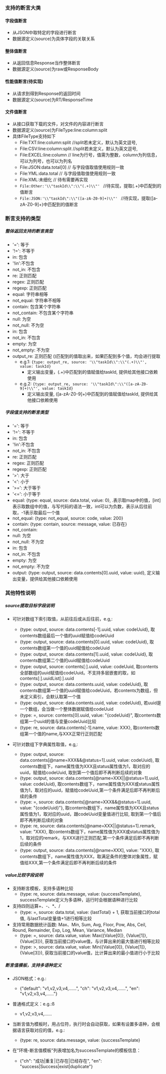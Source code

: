 ### 支持的断言大类
#### 字段值断言
- 从JSON中取特定的字段进行断言
- 数据源定义(source)为具体字段的关联关系

#### 整体值断言
- 从返回信息Response当作整体断言
- 数据源定义(source)为raw或ResponseBody

#### 性能值断言(待实现)
- 从请求到得到Response的返回时间
- 数据源定义(source)为RT/ResponseTime

#### 文件值断言
- 从接口获取下载的文件，对文件的内容进行断言
- 数据源定义(source)为FileType:line:column:split
- 具体FileType支持如下
  - File:TXT:line:column:split  //split若未定义，默认为英文逗号,
  - File:CSV:line:column:split  //split若未定义，默认为英文逗号,
  - File:EXCEL:line:column     // line为行号，值需为整数，column为列信息，可以为列号，也可以为列名
  - File:JSON:data.total[0]    // 与字段值取值使用规则一致
  - File:YML:data.total        // 与字段值取值使用规则一致
  - File:XML:未细化             // 待有需要再实现
  -  ```File:Other:'\\"taskId\\":\\"(.+)\\"' ```   //待实现，提取(.+)中匹配到的值断言
  -  ```File:JSON:'\\"taskId\":\\"([a-zA-Z0-9]+)\\"' ```   //待实现，提取([a-zA-Z0-9]+)中匹配到的值断言

### 断言支持的类型
##### 整体返回支持的断言类型
- '=': 等于
- '!=': 不等于
- in: 包含
- '!in':不包含
- not_in: 不包含
- re:  正则匹配
- regex:  正则匹配
- regexp:  正则匹配
- equal: 字符串相等
- not_equal: 字符串不相等
- contain: 包含某个字符串  
- not_contain: 不包含某个字符串
- null: 为空
- not_null: 不为空
- in: 包含
- not_in: 不包含
- empty: 为空
- not_empty: 不为空
- output_re:   正则匹配 ()匹配到的值取出来，如果匹配到多个值，均会进行提取
   - e.g.1:  ```{type: output_re, source: '\\"taskId\\":\\"(.+)\\"', value: taskId}```
     - 定义输出变量，(.+)中匹配到的值赋值给taskId, 提供给其他接口依赖使用
   - e.g.2:  ```{type: output_re, source: '\\"taskId\":\\"([a-zA-Z0-9]+)\\"', value: taskId}```
     - 定义输出变量, ([a-zA-Z0-9]+)中匹配到的值赋值给taskId, 提供给其他接口依赖使用

##### 字段值支持的断言类型
- '=': 等于
- '!=': 不等于
- in: 包含
- '!in':不包含
- not_in: 不包含
- re:  正则匹配
- regex:  正则匹配
- regexp:  正则匹配
- '>': 大于
- '<': 小于
- '>=': 大于等于
- '<=': 小于等于
- equal: {type: equal, source: data.total, value: 0},  .表示取map中的值，[int]表示取数组中的值，与写代码的语法一致，int可以为负数，表示从后往前取，-1表示取最后一个值
- not_equal: {type: not_equal, source: code, value: 200}
- contain: {type: contain, source: message, value: 已存在}
- not_contain:
- null: 为空
- not_null: 不为空
- in: 包含
- not_in: 不包含
- empty: 为空
- not_empty: 不为空
- output: {type: output, source: data.contents[0].uuid, value: uuid}, 定义输出变量，提供给其他接口依赖使用

### 其他特性说明
##### source提取目标字段说明
- 可针对数组下索引取值，从前往后或从后往前，e.g,:
  - {type: output, source: data.contents[-1].uuid, value: codeUuid}, 取contents数组最后一个值的uuid赋值给codeUuid  
  - {type: output, source: data.contents[0].uuid, value: codeUuid}, 取contents数组第一个值的uuid赋值给codeUuid  
  - {type: output, source: data.contents[1].uuid, value: codeUuid}, 取contents数组第二个值的uuid赋值给codeUuid
  - {type: output, source: contents[:].uuid, value: codeUuid, 取contents全部数组的uuid赋值给codeUuid。不支持多层嵌套的取，如contents[:].uuidList[:].uuid
  - {type: output, source: data.contents.uuid, value: codeUuid}, 取contents数组第一个值的uuid赋值给codeUuid，若contents为数组，但未定义索引，会默认取第一个值
  - {type: output, source: data.contents.uuid, value: codeUuid}, 若uuid是一个数组，会当做一个整体数据赋值给codeUuid
  - {type: =, source: contents[0].uuid, value: "{codeUuid}", 取contents数组第一个uuid的值与变量codeUuid比较
  - {type: re, source: data.contents[-1].name, value: XXX}, 取contents数组第一个值的name,与XXX正常行正则匹配

- 可针对数组下字典属性取值，e.g,:
  - {type: output, source: data.contents[@name=XXX&&@status=1].uuid, value: codeUuid}, 取contents数组下，name属性值为XXX且status属性值为1，取对应的uuid，赋值给codeUuid, 取到第一个值后即不再判断后续的对象
  - {type: output, source: data.contents[@name=XXX||@status=1].uuid, value: codeUuid}, 取contents数组下，name属性值为XXX或status属性值为1，取对应的uuid，赋值给codeUuid,第一个条件满足后即不再判断后续的条件
  - {type: =, source: data.contents[@name=XXX&&@status=1].uuid, value: "{codeUuid}"}, 取contents数组下，name属性值为XXX且status属性值为1，取对应的uuid，跟codeUuid变量值进行比较, 取到第一个值后即不再判断后续的对象
  - {type: re, source: data.contents[@name=XXX||@status=1].remark, value: "XXX}, 取contents数组下，name属性值为XXX或status属性值为1，取对应的remark，与XXX进行正则匹配,第一个条件满足后即不再判断后续的条件
  - {type: output, source: data.contents[@name=XXX], value: "XXX}, 取contents数组下，name属性值为XXX，取满足条件的整体对象属性，赋值给XXX,第一个条件满足后即不再判断后续的条件

##### value比较字段说明
- 支持断言模板，支持多语种比较
  - {type: re, source: data.message, value: {successTemplate},  successTemplate定义为多语种，运行时会根据语种进行比较
- 支持四则运算+、-、*、/
  - {type: =, source: data.total, value: {lastTotal} + 1, 获取当前接口的total值, 与lastTotal变量值+1进行相等比较
- 支持常用数据统计函数: Max、Min, Sum, Avg, Floor, Pow, Abs, Ceil, Round, Remainder, Exp, Log, Mean, Variance, Median
  - {type: =, source: data.value, value: Max({Value[0]}, {Value[1]}, {Value[3]}), 获取当前接口的value值，与计算出来的最大值进行相等比较
  - {type: >, source: data.value, value: Min({Value[0]}, {Value[1]}, {Value[3]}), 获取当前接口的value值，比计算出来的最小值进行小于比较

##### 断言值模板，支持多语种定义  
- JSON格式：e.g.:
  - {"default": "v1,v2,v3,v4,……", "ch": "v1,v2,v3,v4,……", "en": "v1,v2,v3,v4,……"}
  
- 普通格式定义：e.g.:ß
  - v1,v2,v3,v4,……
  
- 当断言值为模板时，用占位符，执行时会自动获取，如果有设置多语种，会根据语言获取对应的值，e.g.:
   - {type: re, source: data.message, value: {successTemplate}
  
- 在"环境-断言值模板"列表增加名为successTemplate的模板信息：
  - {"ch": "成功|重复|已存在|已经存在", "en": "success|Success|exist|duplicate"}